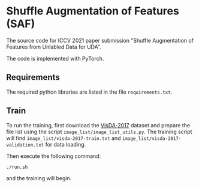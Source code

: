 # Shuffle Augmentation of Features (SAF)

The source code for ICCV 2021 paper submission "Shuffle Augmentation of Features from Unlabled Data for UDA".

The code is implemented with PyTorch.

## Requirements
The required python libraries are listed in the file `requirements.txt`.


## Train
To run the training, first download the [VisDA-2017](https://github.com/VisionLearningGroup/taskcv-2017-public) dataset and prepare the file list using the script `image_list/image_list_utils.py`.
The training script will find `image_list/visda-2017-train.txt` and `image_list/visda-2017-validation.txt` for data loading.

Then execute the following command:
```bash
./run.sh
```
and the training will begin.
